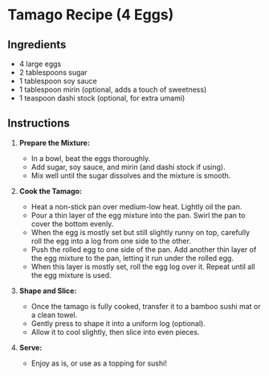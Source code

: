 # Tamago Recipe (4 Eggs)

## Ingredients
- 4 large eggs
- 2 tablespoons sugar
- 1 tablespoon soy sauce
- 1 tablespoon mirin (optional, adds a touch of sweetness)
- 1 teaspoon dashi stock (optional, for extra umami)

## Instructions

1. **Prepare the Mixture:**
   - In a bowl, beat the eggs thoroughly.
   - Add sugar, soy sauce, and mirin (and dashi stock if using).
   - Mix well until the sugar dissolves and the mixture is smooth.

2. **Cook the Tamago:**
   - Heat a non-stick pan over medium-low heat. Lightly oil the pan.
   - Pour a thin layer of the egg mixture into the pan. Swirl the pan to cover the bottom evenly.
   - When the egg is mostly set but still slightly runny on top, carefully roll the egg into a log from one side to the other.
   - Push the rolled egg to one side of the pan. Add another thin layer of the egg mixture to the pan, letting it run under the rolled egg.
   - When this layer is mostly set, roll the egg log over it. Repeat until all the egg mixture is used.

3. **Shape and Slice:**
   - Once the tamago is fully cooked, transfer it to a bamboo sushi mat or a clean towel.
   - Gently press to shape it into a uniform log (optional).
   - Allow it to cool slightly, then slice into even pieces.

4. **Serve:**
   - Enjoy as is, or use as a topping for sushi!
